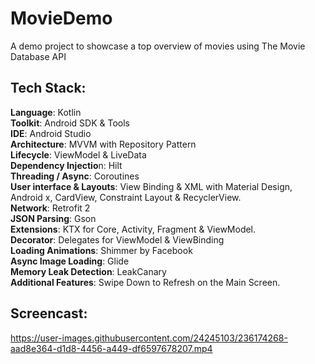 # MovieDemo
A demo project to showcase a top overview of movies using The Movie Database API

## Tech Stack:

**Language**: Kotlin
<br>**Toolkit**: Android SDK & Tools
<br>**IDE**: Android Studio
<br>**Architecture**: MVVM with Repository Pattern
<br>**Lifecycle**: ViewModel & LiveData
<br>**Dependency Injectio**n: Hilt
<br>**Threading / Async**: Coroutines
<br>**User interface & Layouts**: View Binding & XML with Material Design, Android x, CardView, Constraint Layout & RecyclerView.
<br>**Network**: Retrofit 2
<br>**JSON Parsing**: Gson
<br>**Extensions**: KTX for Core, Activity, Fragment & ViewModel.
<br>**Decorator**: Delegates for ViewModel & ViewBinding
<br>**Loading Animations**: Shimmer by Facebook
<br>**Async Image Loading**: Glide
<br>**Memory Leak Detection**: LeakCanary
<br>**Additional Features**: Swipe Down to Refresh on the Main Screen.

## Screencast:
https://user-images.githubusercontent.com/24245103/236174268-aad8e364-d1d8-4456-a449-df6597678207.mp4
